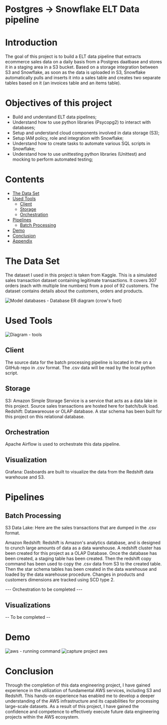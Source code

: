 
# Postgres -> Snowflake ELT Data pipeline

# Introduction
The goal of this project is to build a ELT data pipeline that extracts ecommerce sales data on a daily basis from a Postgres daatbase and stores it in a staging area in a S3 bucket. Based on a storage integration between S3 and Snowflake, as soon as the data is uploaded in S3, Snowflake automatically pulls and inserts it into a sales table and creates two separate tables based on it (an invoices table and an items table).

# Objectives of this project
- Build and understand ELT data pipelines;
- Understand how to use python libraries (Psycopg2) to interact with databases;
- Setup and understand cloud components involved in data storage (S3);
- Setup IAM policy, role and integration with Snowflake;
- Understand how to create tasks to automate various SQL scripts in Snowflake;
- Understand how to use unittesting python libraries (Unittest) and mocking to perform automated testing;

# Contents

- [The Data Set](#the-data-set)
- [Used Tools](#used-tools)
  - [Client](#client)
  - [Storage](#storage)
  - [Orchestration](#orchestration)
- [Pipelines](#pipelines)
  - [Batch Processing](#batch-processing)
- [Demo](#demo)
- [Conclusion](#conclusion)
- [Appendix](#appendix)


# The Data Set
The dataset I used in this project is taken from Kaggle. This is a simulated sales transaction dataset containing legitimate transactions. It covers 307 orders (each with multiple line numbers) from a pool of 92 customers. The dataset contains details about the customers, orders and products.

![Model databases - Database ER diagram (crow's foot)](https://user-images.githubusercontent.com/108272657/235597548-e3087281-4b5f-4789-9e18-b99f31b981c9.svg)

# Used Tools
![Diagram - tools](https://user-images.githubusercontent.com/108272657/235611932-d72c0476-c39d-4196-8a6b-58e61102d107.svg)


## Client
The source data for the batch processing pipeline is located in the on a GitHub repo in .csv format. The .csv data will be read by the local python script.
## Storage
S3: Amazon Simple Storage Service is a service that acts as a data lake in this project. Source sales transactions are hosted here for batch/bulk load.
Redshift: Datawareouse or OLAP database. A star schema has been built for this project on this relational database.
## Orchestration
Apache Airflow is used to orchestrate this data pipeline.
## Visualization
Grafana: Dasboards are built to visualize the data from the Redshift data warehouse and S3.

# Pipelines
## Batch Processing
S3 Data Lake: Here are the sales transactions that are dumped in the .csv format.

Amazon Redshift: Redshift is Amazon's analytics database, and is designed to crunch large amounts of data as a data warehouse. A redshift cluster has been created for this project as a OLAP Database. Once the database has been created, a staging table has been created. Then the redshift copy command has been used to copy the .csv data from S3 to the created table. Then the star schema tables has been created in the data warehouse and loaded by the data warehouse procedure. Changes in products and customers dimensions are tracked using SCD type 2.

--- Orchestration to be completed ---

## Visualizations
-- To be completed --

# Demo
![aws - running command](https://user-images.githubusercontent.com/108272657/236005081-e09af722-f1c9-4111-b6da-4e4917f137db.PNG)
![capture project aws](https://user-images.githubusercontent.com/108272657/236005110-2193e677-905e-40a3-bb95-9512b6704952.PNG)

# Conclusion
Through the completion of this data engineering project, I have gained experience in the utilization of fundamental AWS services, including S3 and Redshift. This hands-on experience has enabled me to develop a deeper understanding of the AWS infrastructure and its capabilities for processing large-scale datasets. As a result of this project, I have gained the confidence and competence to effectively execute future data engineering projects within the AWS ecosystem.
